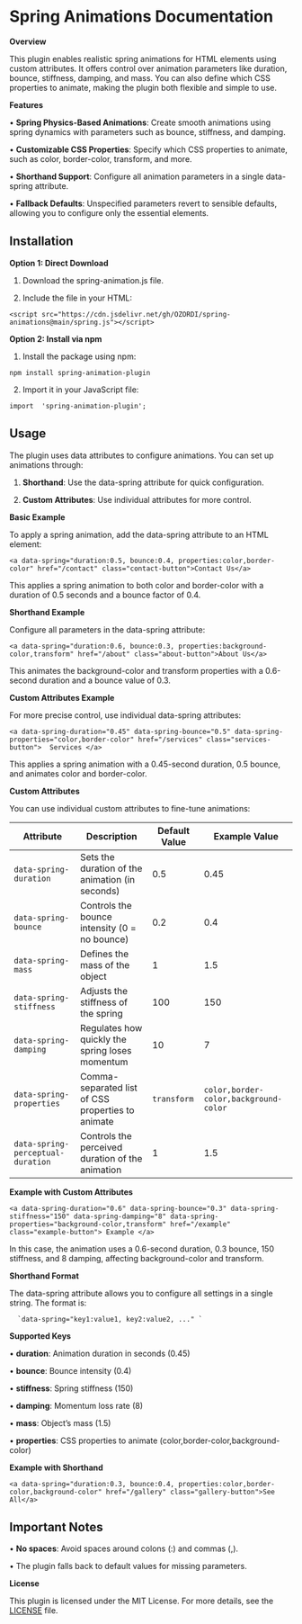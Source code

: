 # **Spring Animations Documentation**

  

**Overview**

  

This plugin enables realistic spring animations for HTML elements using custom attributes. It offers control over animation parameters like duration, bounce, stiffness, damping, and mass. You can also define which CSS properties to animate, making the plugin both flexible and simple to use.

  

**Features**

  

•  **Spring Physics-Based Animations**: Create smooth animations using spring dynamics with parameters such as bounce, stiffness, and damping.

•  **Customizable CSS Properties**: Specify which CSS properties to animate, such as color, border-color, transform, and more.

•  **Shorthand Support**: Configure all animation parameters in a single data-spring attribute.

•  **Fallback Defaults**: Unspecified parameters revert to sensible defaults, allowing you to configure only the essential elements.

  



**Installation**
---
  

**Option 1: Direct Download**

  

1.  Download the spring-animation.js file.

2.  Include the file in your HTML:

  
`<script src="https://cdn.jsdelivr.net/gh/OZORDI/spring-animations@main/spring.js"></script>
`

  

  

  

**Option 2: Install via npm**

  

1.  Install the package using npm:

  
`npm install spring-animation-plugin
`

  

  

2.  Import it in your JavaScript file:

  
`import  'spring-animation-plugin';
`

  

  

  

**Usage**
---
  

The plugin uses data attributes to configure animations. You can set up animations through:

  

1. **Shorthand**: Use the data-spring attribute for quick configuration.

2. **Custom Attributes**: Use individual attributes for more control.

  

**Basic Example**

  

To apply a spring animation, add the data-spring attribute to an HTML element:

  


`<a data-spring="duration:0.5, bounce:0.4, properties:color,border-color" href="/contact" class="contact-button">Contact Us</a>
`

  

This applies a spring animation to both color and border-color with a duration of 0.5 seconds and a bounce factor of 0.4.

  

**Shorthand Example**

  

Configure all parameters in the data-spring attribute:

  

`<a data-spring="duration:0.6, bounce:0.3, properties:background-color,transform" href="/about" class="about-button">About Us</a>`

  

This animates the background-color and transform properties with a 0.6-second duration and a bounce value of 0.3.

  

**Custom Attributes Example**

  

For more precise control, use individual data-spring attributes:

  `<a data-spring-duration="0.45" data-spring-bounce="0.5" data-spring-properties="color,border-color" href="/services" class="services-button">  Services </a>`




  

This applies a spring animation with a 0.45-second duration, 0.5 bounce, and animates color and border-color.

  

**Custom Attributes**

  

You can use individual custom attributes to fine-tune animations:

  


| Attribute                        | Description                                      | Default Value | Example Value                               |
|-----------------------------------|--------------------------------------------------|---------------|---------------------------------------------|
| `data-spring-duration`            | Sets the duration of the animation (in seconds)  | 0.5           | 0.45                                        |
| `data-spring-bounce`              | Controls the bounce intensity (0 = no bounce)    | 0.2           | 0.4                                         |
| `data-spring-mass`                | Defines the mass of the object                  | 1             | 1.5                                         |
| `data-spring-stiffness`           | Adjusts the stiffness of the spring             | 100           | 150                                         |
| `data-spring-damping`             | Regulates how quickly the spring loses momentum | 10            | 7                                           |
| `data-spring-properties`          | Comma-separated list of CSS properties to animate | `transform`   | `color,border-color,background-color`       |
| `data-spring-perceptual-duration` | Controls the perceived duration of the animation | 1             | 1.5                                         |


**Example with Custom Attributes**  

`<a data-spring-duration="0.6" data-spring-bounce="0.3" data-spring-stiffness="150" data-spring-damping="8" data-spring-properties="background-color,transform" href="/example" class="example-button"> Example </a>`  

  



  

In this case, the animation uses a 0.6-second duration, 0.3 bounce, 150 stiffness, and 8 damping, affecting background-color and transform.

  

**Shorthand Format**

  

The data-spring attribute allows you to configure all settings in a single string. The format is:

  
``  
`data-spring="key1:value1, key2:value2, ..."
` ``

  

**Supported Keys**

  

•  **duration**: Animation duration in seconds (0.45)

•  **bounce**: Bounce intensity (0.4)

•  **stiffness**: Spring stiffness (150)

•  **damping**: Momentum loss rate (8)

•  **mass**: Object’s mass (1.5)

•  **properties**: CSS properties to animate (color,border-color,background-color)

  

**Example with Shorthand**

  

`<a data-spring="duration:0.3, bounce:0.4, properties:color,border-color,background-color" href="/gallery" class="gallery-button">See All</a>`


  

**Important Notes**
---
  

•  **No spaces**: Avoid spaces around colons (:) and commas (,).

•  The plugin falls back to default values for missing parameters.

  

**License**

  

This plugin is licensed under the MIT License. For more details, see the [LICENSE](https://github.com/OZORDI/spring-animations/blob/main/LICENSE) file.
  

